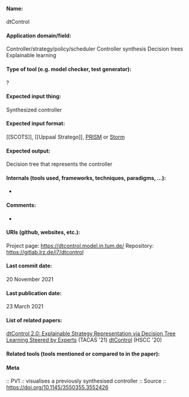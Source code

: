 #### Name:
dtControl

#### Application domain/field:
Controller/strategy/policy/scheduler
Controller synthesis
Decision trees
Explainable learning

#### Type of tool (e.g. model checker, test generator):
?

#### Expected input thing:
Synthesized controller

#### Expected input format:
[[SCOTS]], [[Uppaal Stratego]], [PRISM](Checkers/PRISM.md) or [Storm](Checkers/Storm.md)

#### Expected output:
Decision tree that represents the controller

#### Internals (tools used, frameworks, techniques, paradigms, ...):
-

#### Comments:
-

#### URIs (github, websites, etc.):
Project page: https://dtcontrol.model.in.tum.de/
Repository: https://gitlab.lrz.de/i7/dtcontrol

#### Last commit date:
20 November 2021

#### Last publication date:
23 March 2021

#### List of related papers:
[dtControl 2.0: Explainable Strategy Representation via Decision Tree Learning Steered by Experts](https://doi.org/10.1007/978-3-030-72013-1_17) (TACAS '21)
[dtControl](https://doi.org/10.1145/3365365.3382220) (HSCC '20)

#### Related tools (tools mentioned or compared to in the paper):

#### Meta
:: PV1 :: visualises a previously synthesised controller
:: Source :: https://doi.org/10.1145/3550355.3552426
